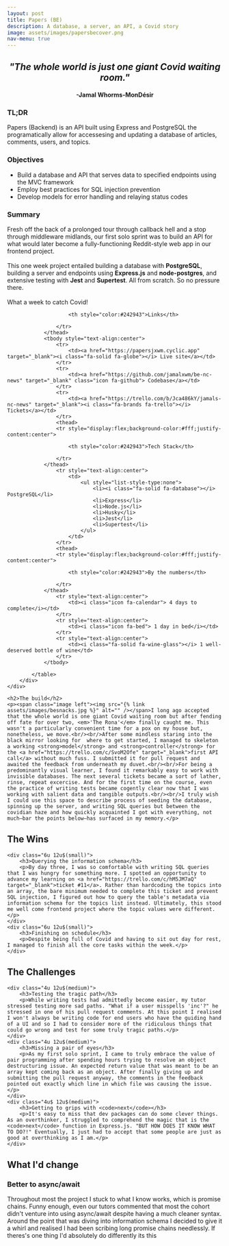 ```yaml
---
layout: post
title: Papers (BE)
description: A database, a server, an API, a Covid story
image: assets/images/papersbecover.png
nav-menu: true
---
```


<!-- Main -->
<div id="main" class="alt">

<section id="one">
	<div class="inner">

<!-- Content -->
<div class="row">
	<div class="6u 12u$(small)">
		<div style="text-align: center">
			<h2><em>"The whole world is just one giant Covid waiting room."</em></h2>
			<h4>-Jamal Whorms-MonDésir</h4>
		</div>
		<h3>TL;DR</h3>
		<p>Papers (Backend) is an API built using Express and PostgreSQL the programatically allow for accessesing and updating a database of articles, comments, users, and topics.</p>
		<h3>Objectives</h3>
			<ul>
				<li>Build a database and API that serves data to specified endpoints using the MVC framework</li>
				<li>Employ best practices for SQL injection prevention</li>
				<li>Develop models for error handling and relaying status codes</li>
			</ul>
		<h3>Summary</h3>
		<p>Fresh off the back of a prolonged tour through callback hell and a stop through middleware midlands, our first solo sprint was to build an API for what would later become a fully-functioning Reddit-style web app in our frontend project. <br/><br/>This one week project entailed building a database with <strong>PostgreSQL</strong>, building a server and endpoints using <strong>Express.js</strong> and <strong>node-postgres</strong>, and extensive testing with <strong>Jest</strong> and <strong>Supertest</strong>. All from scratch. So no pressure there.<br/><br/> What a week to catch Covid!</p>
	</div>
	<div class="6u$ 12u$(small)">
		<div class="table-wrapper">
			<table>
				<thead>
					<tr style="display:flex;background-color:#fff;justify-content:center;align-item:center">
                        
						<th style="color:#242943">Links</th>
                        	
					</tr>
				</thead>
				<tbody style="text-align:center">
					<tr>
						<td><a href="https://papersjxwm.cyclic.app" target="_blank"><i class="fa-solid fa-globe"></i> Live site</a></td>	
					</tr>
                    <tr>
						<td><a href="https://github.com/jamalxwm/be-nc-news" target="_blank" class="icon fa-github"> Codebase</a></td>	
					</tr>
                    <tr>
						<td><a href="https://trello.com/b/Jca486kY/jamals-nc-news" target="_blank"><i class="fa-brands fa-trello"></i> Tickets</a></td>	
					</tr>
                    <thead>
					<tr style="display:flex;background-color:#fff;justify-content:center">
                        
						<th style="color:#242943">Tech Stack</th>
                        	
					</tr>
				</thead>
                    <tr style="text-align:center">
						<td>
                            <ul style="list-style-type:none">
                                <li><i class="fa-solid fa-database"></i> PostgreSQL</li>
                                <li>Express</li>
                                <li>Node.js</li>
								<li>Husky</li>
								<li>Jest</li>
								<li>Supertest</li>
                            </ul>
                        </td>	
					</tr>
                    <thead>
					<tr style="display:flex;background-color:#fff;justify-content:center">
                        
						<th style="color:#242943">By the numbers</th>
                        	
					</tr>
				</thead>
                    <tr style="text-align:center">
						<td><i class="icon fa-calendar"> 4 days to complete</i></td>	
					</tr>
                    <tr style="text-align:center">
						<td><i class="icon fa-bed"> 1 day in bed</i></td>	
					</tr>
					<tr style="text-align:center">
						<td><i class="fa-solid fa-wine-glass"></i> 1 well-deserved bottle of wine</td>	
					</tr>
				</tbody>
				
			</table>
		</div>
	</div>
</div>

	<h2>The build</h2>
	<p><span class="image left"><img src="{% link assets/images/besnacks.jpg %}" alt="" /></span>I long ago accepted that the whole world is one giant Covid waiting room but after fending off fate for over two, <em>'The Rona'</em> finally caught me. This wasn't a particularly convenient time for a pox on my house but, nonetheless, we move.<br/><br/>After some mindless staring into the black mirror looking for  where to get started, I managed to skeleton a working <strong>model</strong> and <strong>controller</strong> for the <a href="https://trello.com/c/SvoM2Ofe" target="_blank">first API call</a> without much fuss. I submitted it for pull request and awaited the feedback from underneath my duvet.<br/><br/>For being a predominantly visual learner, I found it remarkably easy to work with invisible databases. The next several tickets became a sort of lather, rinse, repeat excercise. And for the first time on the course, even the practice of writing tests became cogently clear now that I was working with salient data and tangible outputs.<br/><br/>I truly wish I could use this space to describe process of seeding the database, spinning up the server, and writing SQL queries but between the covidian haze and how quickly acquainted I got with everything, not much—bar the points below—has surfaced in my memory.</p>

<h2 id="elements">The Wins</h2>
	<div class="row">
	
	<div class="6u 12u$(small)">
		<h3>Querying the information schema</h3>
		<p>By day three, I was so comfortable with writing SQL queries that I was hungry for something more. I spotted an opportunity to advance my learning on <a href="https://trello.com/c/hM5JM7aQ" target="_blank">ticket #11</a>. Rather than hardcoding the topics into an array, the bare minimum needed to complete this ticket and prevent SQL injection, I figured out how to query the table's metadata via information schema for the topics list instead. Ultimately, this stood me well come frontend project where the topic values were different.</p>
	</div>
	<div class="6u 12u$(small)">
		<h3>Finishing on schedule</h3>
		<p>Despite being full of Covid and having to sit out day for rest, I managed to finish all the core tasks within the week.</p>
	</div>
</div>
	<h2 id="elements">The Challenges</h2>
	<div class="row">
	
	<div class="4u 12u$(medium)">
		<h3>Testing the tragic path</h3>
		<p>While writing tests had admittedly become easier, my tutor stressed testing more sad paths. "What if a user misspells 'inc'?" he stressed in one of his pull request comments. At this point I realised I won't always be writing code for end users who have the guiding hand of a UI and so I had to consider more of the ridiculous things that could go wrong and test for some truly tragic paths.</p>
	</div>
	<div class="4u 12u$(medium)">
		<h3>Missing a pair of eyes</h3>
		<p>As my first solo sprint, I came to truly embrace the value of pair programming after spending hours trying to resolve an object destructuring issue. An expected return value that was meant to be an array kept coming back as an object. After finally giving up and submitting the pull request anyway, the comments in the feedback pointed out exactly which line in which file was causing the issue.     </p>
	</div>
	<div class="4u$ 12u$(medium)">
		<h3>Getting to grips with <code>next</code></h3>
		<p>It's easy to miss that dev packages can do some clever things. As an overthinker, I struggled to comprehend the magic that is the <code>next</code> function in Express.js. "BUT HOW DOES IT KNOW WHAT TO DO?!" Eventually, I just had to accept that some people are just as good at overthinking as I am.</p>
	</div>
</div>
<h2 id="elements">What I'd change</h2>
		<h3>Better to async/await</h3>
		<p>Throughout most the project I stuck to what I know works, which is promise chains. Funny enough, even our tutors commented that most the cohort didn't venture into using async/await despite having a much cleaner syntax. Around the point that was diving into information schema I decided to give it a whirl and realised I had been scribing long promise chains needlessly. If theres's one thing I'd absolutely do differently its this</p>



</div>
</section>

</div>
